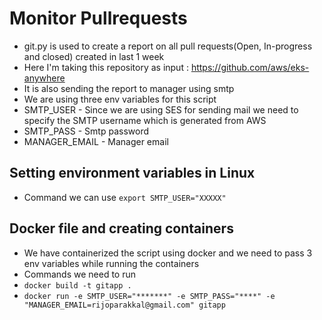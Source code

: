
# Monitor Pullrequests
 - git.py is used to create a report on all pull
   requests(Open, In-progress and closed) created in last 1 week
- Here I'm taking this repository as input : https://github.com/aws/eks-anywhere
- It is also sending the report to manager using smtp
- We are using three env variables for this script
- SMTP_USER - Since we are using SES for sending mail we need to specify the SMTP username which is generated from AWS
- SMTP_PASS - Smtp password
- MANAGER_EMAIL - Manager email

## Setting environment variables in Linux

 - Command we can use `export SMTP_USER="XXXXX"`

## Docker file and creating containers

- We have containerized the script using docker and we need to pass 3 env variables while running the containers
- Commands we need to run
- `docker build -t gitapp .`
- `docker run -e SMTP_USER="*******" -e SMTP_PASS="****" -e "MANAGER_EMAIL=rijoparakkal@gmail.com" gitapp`
